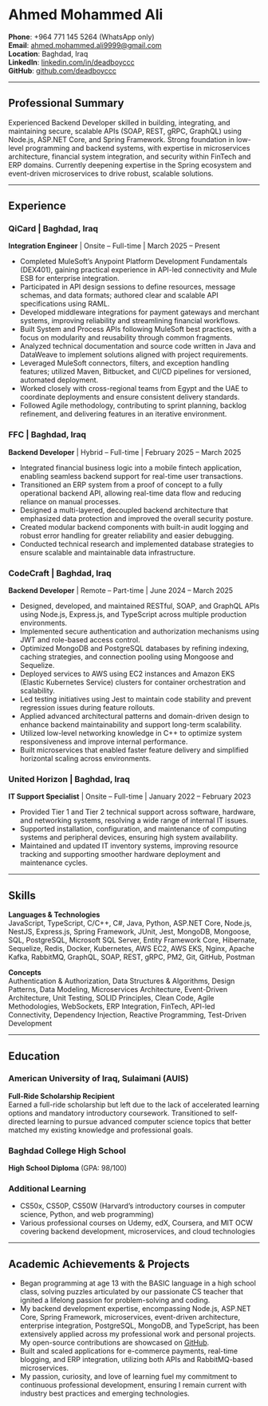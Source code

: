 # Ahmed Mohammed Ali

**Phone**: +964 771 145 5264 (WhatsApp only)  
**Email**: [ahmed.mohammed.ali9999@gmail.com](mailto:ahmed.mohammed.ali9999@gmail.com)  
**Location**: Baghdad, Iraq  
**LinkedIn**: [linkedin.com/in/deadboyccc](https://www.linkedin.com/in/deadboyccc)  
**GitHub**: [github.com/deadboyccc](https://github.com/github.com/deadboyccc)  

---

## Professional Summary

Experienced Backend Developer skilled in building, integrating, and maintaining secure, scalable APIs (SOAP, REST, gRPC, GraphQL) using Node.js, ASP.NET Core, and Spring Framework. Strong foundation in low-level programming and backend systems, with expertise in microservices architecture, financial system integration, and security within FinTech and ERP domains. Currently deepening expertise in the Spring ecosystem and event-driven microservices to drive robust, scalable solutions.

---

## Experience

### QiCard | Baghdad, Iraq  
**Integration Engineer** | Onsite – Full-time | March 2025 – Present  
- Completed MuleSoft’s Anypoint Platform Development Fundamentals (DEX401), gaining practical experience in API-led connectivity and Mule ESB for enterprise integration.  
- Participated in API design sessions to define resources, message schemas, and data formats; authored clear and scalable API specifications using RAML.  
- Developed middleware integrations for payment gateways and merchant systems, improving reliability and streamlining financial workflows.  
- Built System and Process APIs following MuleSoft best practices, with a focus on modularity and reusability through common fragments.  
- Analyzed technical documentation and source code written in Java and DataWeave to implement solutions aligned with project requirements.  
- Leveraged MuleSoft connectors, filters, and exception handling features; utilized Maven, Bitbucket, and CI/CD pipelines for versioned, automated deployment.  
- Worked closely with cross-regional teams from Egypt and the UAE to coordinate deployments and ensure consistent delivery standards.  
- Followed Agile methodology, contributing to sprint planning, backlog refinement, and delivering features in an iterative environment.

### FFC | Baghdad, Iraq  
**Backend Developer** | Hybrid – Full-time | February 2025 – March 2025  
- Integrated financial business logic into a mobile fintech application, enabling seamless backend support for real-time user transactions.  
- Transitioned an ERP system from a proof of concept to a fully operational backend API, allowing real-time data flow and reducing reliance on manual processes.  
- Designed a multi-layered, decoupled backend architecture that emphasized data protection and improved the overall security posture.  
- Created modular backend components with built-in audit logging and robust error handling for greater reliability and easier debugging.  
- Conducted technical research and implemented database strategies to ensure scalable and maintainable data infrastructure.

### CodeCraft | Baghdad, Iraq  
**Backend Developer** | Remote – Part-time | June 2024 – March 2025  
- Designed, developed, and maintained RESTful, SOAP, and GraphQL APIs using Node.js, Express.js, and TypeScript across multiple production environments.  
- Implemented secure authentication and authorization mechanisms using JWT and role-based access control.  
- Optimized MongoDB and PostgreSQL databases by refining indexing, caching strategies, and connection pooling using Mongoose and Sequelize.  
- Deployed services to AWS using EC2 instances and Amazon EKS (Elastic Kubernetes Service) clusters for container orchestration and scalability.  
- Led testing initiatives using Jest to maintain code stability and prevent regression issues during feature rollouts.  
- Applied advanced architectural patterns and domain-driven design to enhance backend maintainability and support long-term scalability.  
- Utilized low-level networking knowledge in C++ to optimize system responsiveness and improve internal performance.  
- Built microservices that enabled faster feature delivery and simplified horizontal scaling across environments.

### United Horizon | Baghdad, Iraq  
**IT Support Specialist** | Onsite – Full-time | January 2022 – February 2023  
- Provided Tier 1 and Tier 2 technical support across software, hardware, and networking systems, resolving a wide range of internal IT issues.  
- Supported installation, configuration, and maintenance of computing systems and peripheral devices, ensuring high system availability.  
- Maintained and updated IT inventory systems, improving resource tracking and supporting smoother hardware deployment and maintenance cycles.

---

## Skills

**Languages & Technologies**  
JavaScript, TypeScript, C/C++, C#, Java, Python, ASP.NET Core, Node.js, NestJS, Express.js, Spring Framework, JUnit, Jest, MongoDB, Mongoose, SQL, PostgreSQL, Microsoft SQL Server, Entity Framework Core, Hibernate, Sequelize, Redis, Docker, Kubernetes, AWS EC2, AWS EKS, Nginx, Apache Kafka, RabbitMQ, GraphQL, SOAP, REST, gRPC, PM2, Git, GitHub, Postman

**Concepts**  
Authentication & Authorization, Data Structures & Algorithms, Design Patterns, Data Modeling, Microservices Architecture, Event-Driven Architecture, Unit Testing, SOLID Principles, Clean Code, Agile Methodologies, WebSockets, ERP Integration, FinTech, API-led Connectivity, Dependency Injection, Reactive Programming, Test-Driven Development

---

## Education

### American University of Iraq, Sulaimani (AUIS)  
**Full-Ride Scholarship Recipient**  
Earned a full-ride scholarship but left due to the lack of accelerated learning options and mandatory introductory coursework. Transitioned to self-directed learning to pursue advanced computer science topics that better matched my existing knowledge and professional goals.

### Baghdad College High School  
**High School Diploma** (GPA: 98/100)

### Additional Learning  
- CS50x, CS50P, CS50W (Harvard’s introductory courses in computer science, Python, and web programming)  
- Various professional courses on Udemy, edX, Coursera, and MIT OCW covering backend development, microservices, and cloud technologies

---

## Academic Achievements & Projects

- Began programming at age 13 with the BASIC language in a high school class, solving puzzles articulated by our passionate CS teacher that ignited a lifelong passion for problem-solving and coding.  
- My backend development expertise, encompassing Node.js, ASP.NET Core, Spring Framework, microservices, event-driven architecture, enterprise integration, PostgreSQL, MongoDB, and TypeScript, has been extensively applied across my professional work and personal projects. My open-source contributions are showcased on [GitHub](https://github.com/deadboyccc).  
- Built and scaled applications for e-commerce payments, real-time blogging, and ERP integration, utilizing both APIs and RabbitMQ-based microservices.  
- My passion, curiosity, and love of learning fuel my commitment to continuous professional development, ensuring I remain current with industry best practices and emerging technologies.
